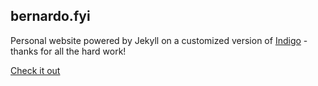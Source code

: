 ## bernardo.fyi

Personal website powered by Jekyll on a customized version of [Indigo](https://github.com/sergiokopplin/indigo) - thanks for all the hard work!

 [Check it out](https:bernardo.fyi)